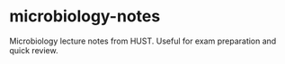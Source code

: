 # microbiology-notes
Microbiology lecture notes from HUST. Useful for exam preparation and quick review.
